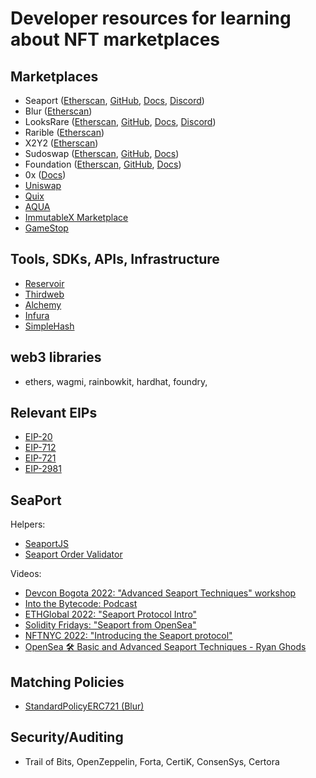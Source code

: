 # Developer resources for learning about NFT marketplaces

## Marketplaces
- Seaport ([Etherscan](https://etherscan.io/address/0x00000000006c3852cbef3e08e8df289169ede581#code), [GitHub](https://github.com/ProjectOpenSea/seaport), [Docs](https://docs.opensea.io/v2.0/reference/seaport-overview), [Discord](https://discord.gg/9jcjC5XMrr))
- Blur ([Etherscan](https://etherscan.io/address/0x031aa05da8bf778dfc36d8d25ca68cbb2fc447c6#code))
- LooksRare ([Etherscan](https://etherscan.io/address/0x59728544B08AB483533076417FbBB2fD0B17CE3a#code), [GitHub](https://github.com/LooksRare), [Docs](https://docs.looksrare.org/developers/welcome), [Discord](https://discord.gg/looksraredevelopers))
- Rarible ([Etherscan](https://etherscan.io/address/0x4fee7b061c97c9c496b01dbce9cdb10c02f0a0be#code))
- X2Y2 ([Etherscan](https://etherscan.io/address/0x74312363e45dcaba76c59ec49a7aa8a65a67eed3#code))
- Sudoswap ([Etherscan](https://etherscan.io/address/0x2B2e8cDA09bBA9660dCA5cB6233787738Ad68329#code), [GitHub](https://github.com/sudoswap), [Docs](https://docs.sudoswap.xyz/))
- Foundation ([Etherscan](https://etherscan.io/address/0xcda72070e455bb31c7690a170224ce43623d0b6f#code), [GitHub](https://github.com/f8n), [Docs](https://docs.foundation.app/docs/))
- 0x ([Docs](https://docs.0x.org/nft-support/docs))
- [Uniswap](https://app.uniswap.org/#/nfts) 
- [Quix](https://qx.app/)
- [AQUA](https://aqua.xyz/)
- [ImmutableX Marketplace](https://market.immutable.com/)
- [GameStop](https://nft.gamestop.com/explore)

## Tools, SDKs, APIs, Infrastructure
- [Reservoir](https://www.reservoir.market/)
- [Thirdweb](https://thirdweb.com/thirdweb.eth/Marketplace)
- [Alchemy](https://alchemy.com)
- [Infura](https://www.infura.io/)
- [SimpleHash](https://simplehash.com/)


## web3 libraries
- ethers, wagmi, rainbowkit, hardhat, foundry, 

## Relevant EIPs
- [EIP-20](https://eips.ethereum.org/EIPS/eip-20)
- [EIP-712](https://eips.ethereum.org/EIPS/eip-712)
- [EIP-721](https://eips.ethereum.org/EIPS/eip-721)
- [EIP-2981](https://eips.ethereum.org/EIPS/eip-2981)

## SeaPort
Helpers:
- [SeaportJS](https://github.com/ProjectOpenSea/seaport-js)
- [Seaport Order Validator](https://github.com/ProjectOpenSea/seaport-order-validator)

Videos:
- [Devcon Bogota 2022: "Advanced Seaport Techniques" workshop](https://www.youtube.com/watch?v=ZpSsFXv7Fwk&t=25636s)
- [Into the Bytecode: Podcast](https://www.youtube.com/watch?v=d4JSkpiEyd8)
- [ETHGlobal 2022: "Seaport Protocol Intro"](https://www.youtube.com/watch?v=H9iSgju3qIc)
- [Solidity Fridays: "Seaport from OpenSea"](https://www.youtube.com/watch?v=juP22m8kiKM)
- [NFTNYC 2022: "Introducing the Seaport protocol"](https://www.youtube.com/watch?v=XHVk5Se5ChA)
- [OpenSea 🛠 Basic and Advanced Seaport Techniques - Ryan Ghods](https://www.youtube.com/watch?v=Rl8ydxrSM6Y)

## Matching Policies
- [StandardPolicyERC721 (Blur)](https://etherscan.io/address/0x0000000000dab4a563819e8fd93dba3b25bc3495#code)

## Security/Auditing
- Trail of Bits, OpenZeppelin, Forta, CertiK, ConsenSys, Certora
